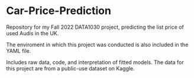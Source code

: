 # Car-Price-Prediction
Repository for my Fall 2022 DATA1030 project, predicting the list price of used Audis in the UK.

The enviroment in which this project was conducted is also included in the YAML file. 

Includes raw data, code, and interpretation of fitted models. The data for this project are from a public-use dataset on Kaggle.
